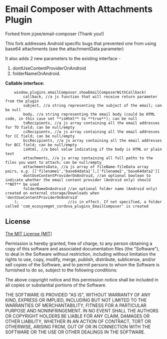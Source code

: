# Email Composer with Attachments Plugin #

Forked from jcjee/email-composer (Thank you!)

This fork addresses Android specific bugs that prevented one from using base64 attachments (see the attachmentData parameter)

It also adds 2 new parameters to the existing interface - 
1. dontUseContentProviderOnAndroid
2. folderNameOnAndroid.


**Callable interface:**
```
	window.plugins.emailComposer.showEmailComposerWithCallback(
		callback, //a js function that will receive return parameter from the plugin
		subject, //a string representing the subject of the email; can be null
		body, //a string representing the email body (could be HTML code, in this case set **isHtml** to **true**); can be null
		toRecipients, //a js array containing all the email addresses for TO field; can be null/empty
		ccRecipients, //a js array containing all the email addresses for CC field; can be null/empty
		bccRecipients, //a js array containing all the email addresses for BCC field; can be null/empty
		isHtml, //a bool value indicating if the body is HTML or plain text
		attachments, //a js array containing all full paths to the files you want to attach; can be null/empty
		attachmentsData, //a js array of fileName-fileData array pairs, e.g. [['filename1','base64data1'],['filename2','base64data2']]
		dontUseContentProviderOnAndroid, //an optional boolean to indicate whether the email content provider (Android only) should **NOT** be used
		folderNameOnAndroid //an optional folder name (Android only) created on external storage/Downloads when 'dontUseContentProviderOnAndroid'
	);						//is in effect. If not specified, a folder called 'com_ecosysmgmt_cordova_plugins_EmailComposer' is created
```


## License ##

[The MIT License (MIT)](http://www.opensource.org/licenses/mit-license.html)

Permission is hereby granted, free of charge, to any person obtaining a copy
of this software and associated documentation files (the "Software"), to deal
in the Software without restriction, including without limitation the rights
to use, copy, modify, merge, publish, distribute, sublicense, and/or sell
copies of the Software, and to permit persons to whom the Software is
furnished to do so, subject to the following conditions:

The above copyright notice and this permission notice shall be included in
all copies or substantial portions of the Software.

THE SOFTWARE IS PROVIDED "AS IS", WITHOUT WARRANTY OF ANY KIND, EXPRESS OR
IMPLIED, INCLUDING BUT NOT LIMITED TO THE WARRANTIES OF MERCHANTABILITY,
FITNESS FOR A PARTICULAR PURPOSE AND NONINFRINGEMENT. IN NO EVENT SHALL THE
AUTHORS OR COPYRIGHT HOLDERS BE LIABLE FOR ANY CLAIM, DAMAGES OR OTHER
LIABILITY, WHETHER IN AN ACTION OF CONTRACT, TORT OR OTHERWISE, ARISING FROM,
OUT OF OR IN CONNECTION WITH THE SOFTWARE OR THE USE OR OTHER DEALINGS IN
THE SOFTWARE.
